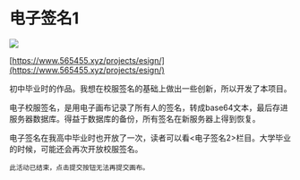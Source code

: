 # 电子签名1

![](https://s2.loli.net/2025/06/18/79caCb24KnNAXFL.png)

[https://www.565455.xyz/projects/esign/](https://www.565455.xyz/projects/esign/)

初中毕业时的作品。我想在校服签名的基础上做出一些创新，所以开发了本项目。

电子校服签名，是用电子画布记录了所有人的签名，转成base64文本，最后存进服务器数据库。得益于数据库的备份，所有签名在新服务器上得到恢复。

电子签名在我高中毕业时也开放了一次，读者可以看<电子签名2>栏目。大学毕业的时候，可能还会再次开放校服签名。

```{note}
此活动已结束，点击提交按钮无法再提交画布。
```
